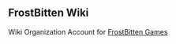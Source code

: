 ## FrostBitten Wiki
Wiki Organization Account for [FrostBitten Games](https://discord.gg/frostbitegames)
